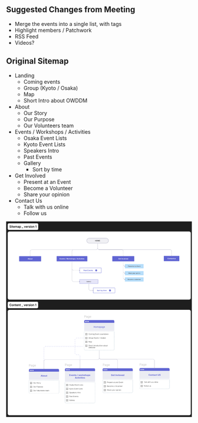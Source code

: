 ## Suggested Changes from Meeting

- Merge the events into a single list, with tags
- Highlight members / Patchwork
- RSS Feed
- Videos?

## Original Sitemap

- Landing
  - Coming events
  - Group (Kyoto / Osaka)
  - Map
  - Short Intro about OWDDM
- About
  - Our Story
  - Our Purpose
  - Our Volunteers team
- Events / Workshops / Activities
  - Osaka Event Lists
  - Kyoto Event Lists
  - Speakers Intro
  - Past Events
  - Gallery
    - Sort by time
- Get Involved
  - Present at an Event
  - Become a Volunteer
  - Share your opinion
- Contact Us
  - Talk with us online
  - Follow us

![Sitemap](./sitemap.png)
